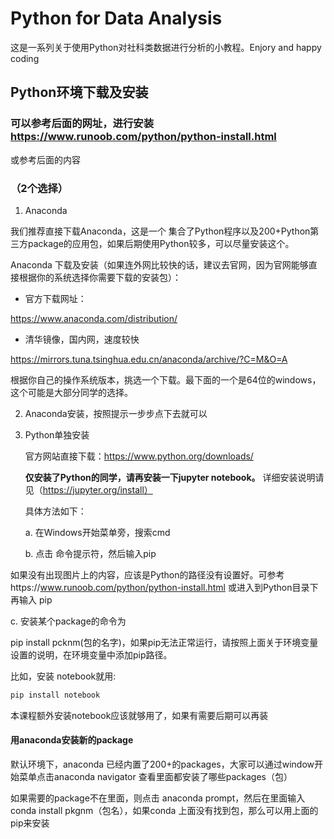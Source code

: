 # Python for Data Analysis

这是一系列关于使用Python对社科类数据进行分析的小教程。Enjory and happy coding

## Python环境下载及安装

### 可以参考后面的网址，进行安装 https://www.runoob.com/python/python-install.html

或参考后面的内容

### （2个选择）

1. Anaconda

我们推荐直接下载Anaconda，这是一个 集合了Python程序以及200+Python第三方package的应用包，如果后期使用Python较多，可以尽量安装这个。

Anaconda 下载及安装（如果连外网比较快的话，建议去官网，因为官网能够直接根据你的系统选择你需要下载的安装包）：

- 官方下载网址：

https://www.anaconda.com/distribution/

- 清华镜像，国内网，速度较快

https://mirrors.tuna.tsinghua.edu.cn/anaconda/archive/?C=M&O=A 



根据你自己的操作系统版本，挑选一个下载。最下面的一个是64位的windows，这个可能是大部分同学的选择。

2. Anaconda安装，按照提示一步步点下去就可以

3. Python单独安装

   官方网站直接下载：https://www.python.org/downloads/

   **仅安装了Python的同学，请再安装一下jupyter notebook。** 详细安装说明请见（https://jupyter.org/install）
   
   具体方法如下：
   
   a. 在Windows开始菜单旁，搜索cmd
   

   
   b. 点击 命令提示符，然后输入pip
   


如果没有出现图片上的内容，应该是Python的路径没有设置好。可参考https://www.runoob.com/python/python-install.html 或进入到Python目录下再输入 pip

c. 安装某个package的命令为

pip install pcknm(包的名字)，如果pip无法正常运行，请按照上面关于环境变量设置的说明，在环境变量中添加pip路径。

比如，安装 notebook就用:

```Python
pip install notebook
```



本课程额外安装notebook应该就够用了，如果有需要后期可以再装

#### 用anaconda安装新的package

默认环境下，anaconda 已经内置了200+的packages，大家可以通过window开始菜单点击anaconda navigator 查看里面都安装了哪些packages（包）



如果需要的package不在里面，则点击 anaconda prompt，然后在里面输入 conda install pkgnm（包名），如果conda 上面没有找到包，那么可以用上面的 pip来安装
